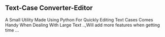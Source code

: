## Text-Case Converter-Editor

A Small Utility Made Using Python For Quickly Editing Text Cases Comes Handy When Dealing With Large Text ..,Will add more features when getting time ...

